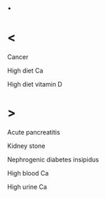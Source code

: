 # .

# <

Cancer

High diet Ca

High diet vitamin D

# >

Acute pancreatitis

Kidney stone

Nephrogenic diabetes insipidus

High blood Ca

High urine Ca
